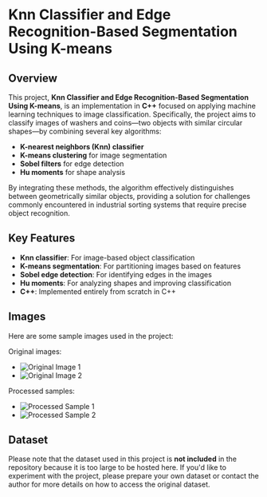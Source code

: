 # Knn Classifier and Edge Recognition-Based Segmentation Using K-means

## Overview

This project, **Knn Classifier and Edge Recognition-Based Segmentation Using K-means**, is an implementation in **C++** focused on applying machine learning techniques to image classification. Specifically, the project aims to classify images of washers and coins—two objects with similar circular shapes—by combining several key algorithms:

- **K-nearest neighbors (Knn) classifier**
- **K-means clustering** for image segmentation
- **Sobel filters** for edge detection
- **Hu moments** for shape analysis

By integrating these methods, the algorithm effectively distinguishes between geometrically similar objects, providing a solution for challenges commonly encountered in industrial sorting systems that require precise object recognition.

## Key Features

- **Knn classifier**: For image-based object classification
- **K-means segmentation**: For partitioning images based on features
- **Sobel edge detection**: For identifying edges in the images
- **Hu moments**: For analyzing shapes and improving classification
- **C++**: Implemented entirely from scratch in C++

## Images

Here are some sample images used in the project:

Original images:
- ![Original Image 1](img/116.ppm)
- ![Original Image 2](img/lllll.ppm)

Processed samples:
- ![Processed Sample 1](img/salida_p1.ppm)
- ![Processed Sample 2](img/salida_p2.ppm)

## Dataset

Please note that the dataset used in this project is **not included** in the repository because it is too large to be hosted here. If you'd like to experiment with the project, please prepare your own dataset or contact the author for more details on how to access the original dataset.

